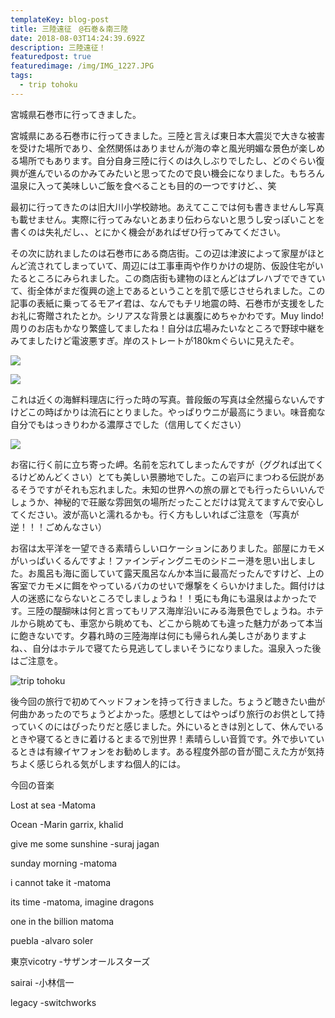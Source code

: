 ```yaml
---
templateKey: blog-post
title: 三陸遠征　@石巻＆南三陸
date: 2018-08-03T14:24:39.692Z
description: 三陸遠征！
featuredpost: true
featuredimage: /img/IMG_1227.JPG
tags:
  - trip tohoku
---
```

宮城県石巻市に行ってきました。

宮城県にある石巻市に行ってきました。三陸と言えば東日本大震災で大きな被害を受けた場所であり、全然関係はありませんが海の幸と風光明媚な景色が楽しめる場所でもあります。自分自身三陸に行くのは久しぶりでしたし、どのぐらい復興が進んでいるのかみてみたいと思ってたので良い機会になりました。もちろん温泉に入って美味しいご飯を食べることも目的の一つですけど、、笑

最初に行ってきたのは旧大川小学校跡地。あえてここでは何も書きませんし写真も載せません。実際に行ってみないとあまり伝わらないと思うし安っぽいことを書くのは失礼だし、、とにかく機会があればぜひ行ってみてください。

その次に訪れましたのは石巻市にある商店街。この辺は津波によって家屋がほとんど流されてしまっていて、周辺には工事車両や作りかけの堤防、仮設住宅がいたるところにみられました。この商店街も建物のほとんどはプレハブでできていて、街全体がまだ復興の途上であるということを肌で感じさせられました。この記事の表紙に乗ってるモアイ君は、なんでもチリ地震の時、石巻市が支援をしたお礼に寄贈されたとか。シリアスな背景とは裏腹にめちゃかわです。Muy lindo!　周りのお店もかなり繁盛してましたね！自分は広場みたいなところで野球中継をみてましたけど電波悪すぎ。岸のストレートが180kmぐらいに見えたぞ。

![](/img/IMG_1220.JPG)

![](/img/IMG_1208.JPG)

これは近くの海鮮料理店に行った時の写真。普段飯の写真は全然撮らないんですけどこの時ばかりは流石にとりました。やっぱりウニが最高にうまい。味音痴な自分でもはっきりわかる濃厚さでした（信用してください）

![](/img/IMG_1217.JPG)

お宿に行く前に立ち寄った岬。名前を忘れてしまったんですが（ググれば出てくるけどめんどくさい）とても美しい景勝地でした。この岩戸にまつわる伝説があるそうですがそれも忘れました。未知の世界への旅の扉とでも行ったらいいんでしょうか、神秘的で荘厳な雰囲気の場所だったことだけは覚えてますんで安心してください。波が高いと濡れるかも。行く方もしいればご注意を（写真が逆！！！ごめんなさい）





お宿は太平洋を一望できる素晴らしいロケーションにありました。部屋にカモメがいっぱいくるんですよ！ファインディングニモのシドニー港を思い出しました。お風呂も海に面していて露天風呂なんか本当に最高だったんですけど、上の客室でカモメに餌をやっているバカのせいで爆撃をくらいかけました。餌付けは人の迷惑にならないところでしましょうね！！兎にも角にも温泉はよかったです。三陸の醍醐味は何と言ってもリアス海岸沿いにみる海景色でしょうね。ホテルから眺めても、車窓から眺めても、どこから眺めても違った魅力があって本当に飽きないです。夕暮れ時の三陸海岸は何にも帰られん美しさがありますよね、、自分はホテルで寝てたら見逃してしまいそうになりました。温泉入った後はご注意を。



![](/img/IMG_1231.JPG "trip tohoku")





後今回の旅行で初めてヘッドフォンを持って行きました。ちょうど聴きたい曲が何曲かあったのでちょうどよかった。感想としてはやっぱり旅行のお供として持っていくのにはぴったりだと感じました。外にいるときは別として、休んでいるときや寝てるときに着けるとまるで別世界！素晴らしい音質です。外で歩いているときは有線イヤフォンをお勧めします。ある程度外部の音が聞こえた方が気持ちよく感じられる気がしますね個人的には。

今回の音楽

Lost at sea -Matoma

Ocean -Marin garrix, khalid

give me some sunshine -suraj jagan

sunday morning -matoma

i cannot take it -matoma

its time -matoma, imagine dragons

one in the billion matoma

puebla -alvaro soler

東京vicotry -サザンオールスターズ

sairai -小林信一

legacy -switchworks
